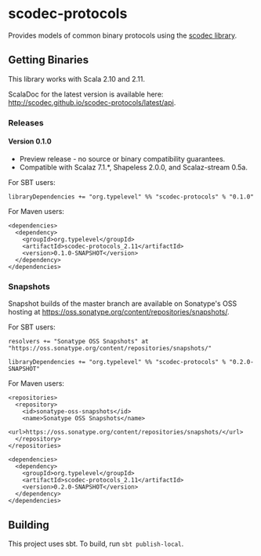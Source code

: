 scodec-protocols
================

Provides models of common binary protocols using the [scodec library](https://github.com/scodec/scodec).

Getting Binaries
----------------

This library works with Scala 2.10 and 2.11.

ScalaDoc for the latest version is available here: http://scodec.github.io/scodec-protocols/latest/api.

### Releases

#### Version 0.1.0

 - Preview release - no source or binary compatibility guarantees.
 - Compatible with Scalaz 7.1.*, Shapeless 2.0.0, and Scalaz-stream 0.5a.


For SBT users:

    libraryDependencies += "org.typelevel" %% "scodec-protocols" % "0.1.0"


For Maven users:

    <dependencies>
      <dependency>
        <groupId>org.typelevel</groupId>
        <artifactId>scodec-protocols_2.11</artifactId>
        <version>0.1.0-SNAPSHOT</version>
      </dependency>
    </dependencies>

### Snapshots

Snapshot builds of the master branch are available on Sonatype's OSS hosting at https://oss.sonatype.org/content/repositories/snapshots/.

For SBT users:

    resolvers += "Sonatype OSS Snapshots" at "https://oss.sonatype.org/content/repositories/snapshots/"

    libraryDependencies += "org.typelevel" %% "scodec-protocols" % "0.2.0-SNAPSHOT"


For Maven users:

    <repositories>
      <repository>
        <id>sonatype-oss-snapshots</id>
        <name>Sonatype OSS Snapshots</name>
        <url>https://oss.sonatype.org/content/repositories/snapshots/</url>
      </repository>
    </repositories>

    <dependencies>
      <dependency>
        <groupId>org.typelevel</groupId>
        <artifactId>scodec-protocols_2.11</artifactId>
        <version>0.2.0-SNAPSHOT</version>
      </dependency>
    </dependencies>

Building
--------

This project uses sbt. To build, run `sbt publish-local`.
